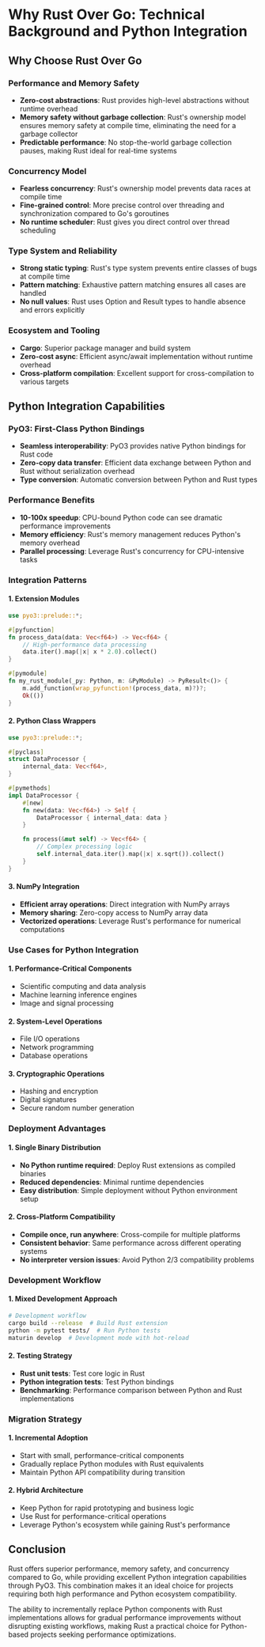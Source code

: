 # Why Rust Over Go: Technical Background and Python Integration

## Why Choose Rust Over Go

### Performance and Memory Safety
- **Zero-cost abstractions**: Rust provides high-level abstractions without runtime overhead
- **Memory safety without garbage collection**: Rust's ownership model ensures memory safety at compile time, eliminating the need for a garbage collector
- **Predictable performance**: No stop-the-world garbage collection pauses, making Rust ideal for real-time systems

### Concurrency Model
- **Fearless concurrency**: Rust's ownership model prevents data races at compile time
- **Fine-grained control**: More precise control over threading and synchronization compared to Go's goroutines
- **No runtime scheduler**: Rust gives you direct control over thread scheduling

### Type System and Reliability
- **Strong static typing**: Rust's type system prevents entire classes of bugs at compile time
- **Pattern matching**: Exhaustive pattern matching ensures all cases are handled
- **No null values**: Rust uses Option<T> and Result<T> types to handle absence and errors explicitly

### Ecosystem and Tooling
- **Cargo**: Superior package manager and build system
- **Zero-cost async**: Efficient async/await implementation without runtime overhead
- **Cross-platform compilation**: Excellent support for cross-compilation to various targets

## Python Integration Capabilities

### PyO3: First-Class Python Bindings
- **Seamless interoperability**: PyO3 provides native Python bindings for Rust code
- **Zero-copy data transfer**: Efficient data exchange between Python and Rust without serialization overhead
- **Type conversion**: Automatic conversion between Python and Rust types

### Performance Benefits
- **10-100x speedup**: CPU-bound Python code can see dramatic performance improvements
- **Memory efficiency**: Rust's memory management reduces Python's memory overhead
- **Parallel processing**: Leverage Rust's concurrency for CPU-intensive tasks

### Integration Patterns

#### 1. Extension Modules
```rust
use pyo3::prelude::*;

#[pyfunction]
fn process_data(data: Vec<f64>) -> Vec<f64> {
    // High-performance data processing
    data.iter().map(|x| x * 2.0).collect()
}

#[pymodule]
fn my_rust_module(_py: Python, m: &PyModule) -> PyResult<()> {
    m.add_function(wrap_pyfunction!(process_data, m)?)?;
    Ok(())
}
```

#### 2. Python Class Wrappers
```rust
use pyo3::prelude::*;

#[pyclass]
struct DataProcessor {
    internal_data: Vec<f64>,
}

#[pymethods]
impl DataProcessor {
    #[new]
    fn new(data: Vec<f64>) -> Self {
        DataProcessor { internal_data: data }
    }

    fn process(&mut self) -> Vec<f64> {
        // Complex processing logic
        self.internal_data.iter().map(|x| x.sqrt()).collect()
    }
}
```

#### 3. NumPy Integration
- **Efficient array operations**: Direct integration with NumPy arrays
- **Memory sharing**: Zero-copy access to NumPy array data
- **Vectorized operations**: Leverage Rust's performance for numerical computations

### Use Cases for Python Integration

#### 1. Performance-Critical Components
- Scientific computing and data analysis
- Machine learning inference engines
- Image and signal processing

#### 2. System-Level Operations
- File I/O operations
- Network programming
- Database operations

#### 3. Cryptographic Operations
- Hashing and encryption
- Digital signatures
- Secure random number generation

### Deployment Advantages

#### 1. Single Binary Distribution
- **No Python runtime required**: Deploy Rust extensions as compiled binaries
- **Reduced dependencies**: Minimal runtime dependencies
- **Easy distribution**: Simple deployment without Python environment setup

#### 2. Cross-Platform Compatibility
- **Compile once, run anywhere**: Cross-compile for multiple platforms
- **Consistent behavior**: Same performance across different operating systems
- **No interpreter version issues**: Avoid Python 2/3 compatibility problems

### Development Workflow

#### 1. Mixed Development Approach
```bash
# Development workflow
cargo build --release  # Build Rust extension
python -m pytest tests/  # Run Python tests
maturin develop  # Development mode with hot-reload
```

#### 2. Testing Strategy
- **Rust unit tests**: Test core logic in Rust
- **Python integration tests**: Test Python bindings
- **Benchmarking**: Performance comparison between Python and Rust implementations

### Migration Strategy

#### 1. Incremental Adoption
- Start with small, performance-critical components
- Gradually replace Python modules with Rust equivalents
- Maintain Python API compatibility during transition

#### 2. Hybrid Architecture
- Keep Python for rapid prototyping and business logic
- Use Rust for performance-critical operations
- Leverage Python's ecosystem while gaining Rust's performance

## Conclusion

Rust offers superior performance, memory safety, and concurrency compared to Go, while providing excellent Python integration capabilities through PyO3. This combination makes it an ideal choice for projects requiring both high performance and Python ecosystem compatibility.

The ability to incrementally replace Python components with Rust implementations allows for gradual performance improvements without disrupting existing workflows, making Rust a practical choice for Python-based projects seeking performance optimizations.